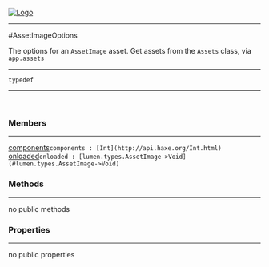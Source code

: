 
[![Logo](../../../images/logo.png)](../../../api/index.html)

---



#AssetImageOptions

The options for an `AssetImage` asset. Get assets from the `Assets` class, via `app.assets`

---

`typedef`
<span class="meta">

</span>


---

&nbsp;
&nbsp;

<h3>Members</h3> <hr/><span class="member apipage">
            <a name="components"><a class="lift" href="#components">components</a></a><code class="signature apipage">components : [Int](http://api.haxe.org/Int.html)</code><br/></span>
        <span class="small_desc_flat"></span><span class="member apipage">
            <a name="onloaded"><a class="lift" href="#onloaded">onloaded</a></a><code class="signature apipage">onloaded : [lumen.types.AssetImage-&gt;Void](#lumen.types.AssetImage->Void)</code><br/></span>
        <span class="small_desc_flat"></span>

<h3>Methods</h3> <hr/>no public methods

<h3>Properties</h3> <hr/>no public properties

&nbsp;
&nbsp;
&nbsp;